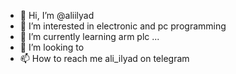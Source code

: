 - 👋 Hi, I’m @aliilyad
- 👀 I’m interested in electronic and pc programming
- 🌱 I’m currently learning arm plc ...
- 💞️ I’m looking to 
- 📫 How to reach me ali_ilyad on telegram

<!---
aliilyad/aliilyad is a ✨ special ✨ repository because its `README.md` (this file) appears on your GitHub profile.
You can click the Preview link to take a look at your changes.
--->
